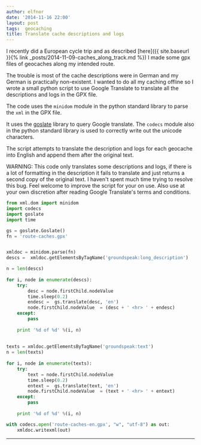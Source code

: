 ```yaml
---
author: elfnor
date: '2014-11-16 22:00'
layout: post
tags:  geocaching
title: Translate cache descriptions and logs
---
```


I recently did a European cycle trip and as described [here]({{ site.baseurl }}{% link _posts/2014-11-09-caches_along_track.md %}) I made some gpx files of geocaches along my intended route.

The trouble is most of the cache descriptions were in German and my German is practically non-existent. I wanted to do all my caching offline so I wrote a small python script to use Google Translate to translate all the descriptions and logs in the GPX file.

The code uses the `minidom` module in the python standard library to parse the `xml` in the GPX file.

It uses the [goslate](http://pythonhosted.org/goslate/) library to query Google translate. The `codecs` module also in the python standard library is used to correctly write out the unicode characters.

The script attempts to translate the description and logs for each geocache into English and append them after the original text.

WARNING: This code only translates some descriptions and logs, if there is a lot of formatting in the description it fails to translate and just returns a second copy of the original text. I haven\'t spent much time trying to resolve this bug. Feel welcome to improve the script for your on use. Also use at your own discretion after reading Google Translate\'s terms and conditions.

```python
from xml.dom import minidom
import codecs
import goslate
import time

gs = goslate.Goslate()
fn = 'route-caches.gpx'


xmldoc = minidom.parse(fn)    
descs =  xmldoc.getElementsByTagName('groundspeak:long_description')

n = len(descs)    
    
for i, node in enumerate(descs):
    try:
        desc = node.firstChild.nodeValue
        time.sleep(0.2) 
        endesc =  gs.translate(desc, 'en')
        node.firstChild.nodeValue  = (desc + ' <hr> ' + endesc)
    except:
        pass
        
    print '%d of %d' %(i, n)
    
    
texts = xmldoc.getElementsByTagName('groundspeak:text')
n = len(texts)    
    
for i, node in enumerate(texts):
    try:
        text = node.firstChild.nodeValue
        time.sleep(0.2) 
        entext =  gs.translate(text, 'en')
        node.firstChild.nodeValue  = (text + ' <hr> ' + entext)
    except:
        pass
        
    print '%d of %d' %(i, n)

with codecs.open('route-caches-en.gpx', "w", "utf-8") as out:
    xmldoc.writexml(out)
```

------------------------------------------------------------------------
